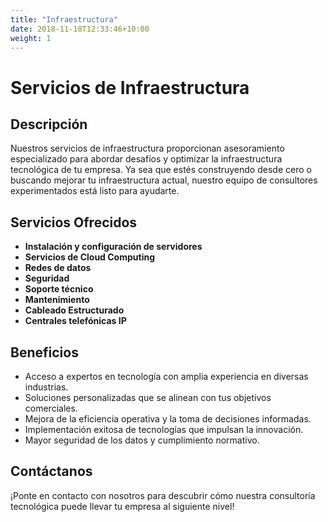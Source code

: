 ```yaml
---
title: "Infraestructura"
date: 2018-11-18T12:33:46+10:00
weight: 1
---
```


# Servicios de Infraestructura

## Descripción

Nuestros servicios de infraestructura proporcionan asesoramiento especializado para abordar desafíos y optimizar la infraestructura tecnológica de tu empresa. Ya sea que estés construyendo desde cero o buscando mejorar tu infraestructura actual, nuestro equipo de consultores experimentados está listo para ayudarte.

## Servicios Ofrecidos

- **Instalación y configuración de servidores** 
- **Servicios de Cloud Computing**
- **Redes de datos**
- **Seguridad**
- **Soporte técnico**
- **Mantenimiento**
- **Cableado Estructurado**
- **Centrales telefónicas IP**

## Beneficios

- Acceso a expertos en tecnología con amplia experiencia en diversas industrias.
- Soluciones personalizadas que se alinean con tus objetivos comerciales.
- Mejora de la eficiencia operativa y la toma de decisiones informadas.
- Implementación exitosa de tecnologías que impulsan la innovación.
- Mayor seguridad de los datos y cumplimiento normativo.

## Contáctanos

¡Ponte en contacto con nosotros para descubrir cómo nuestra consultoría tecnológica puede llevar tu empresa al siguiente nivel!
